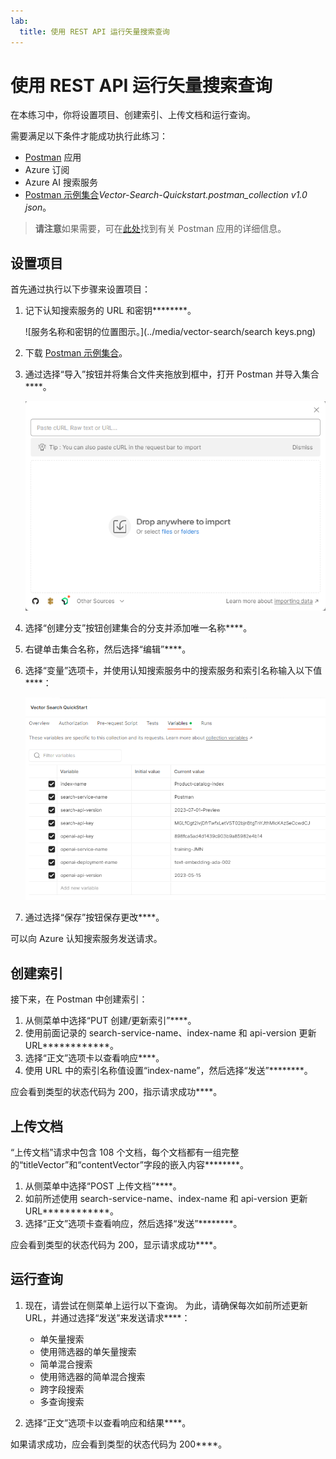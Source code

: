 ```yaml
---
lab:
  title: 使用 REST API 运行矢量搜索查询
---
```


# 使用 REST API 运行矢量搜索查询

在本练习中，你将设置项目、创建索引、上传文档和运行查询。

需要满足以下条件才能成功执行此练习：

- [Postman](https://www.postman.com/downloads/) 应用
- Azure 订阅
- Azure AI 搜索服务
- [Postman 示例集合](https://github.com/Azure/cognitive-search-vector-pr/tree/main/postman-collection)*Vector-Search-Quickstart.postman_collection v1.0 json*。

> **请注意**如果需要，可在[此处](https://learn.microsoft.com/en-us/azure/search/search-get-started-rest)找到有关 Postman 应用的详细信息。

## 设置项目

首先通过执行以下步骤来设置项目：

1. 记下认知搜索服务的 URL 和密钥********。

    ![服务名称和密钥的位置图示。](../media/vector-search/search keys.png)

1. 下载 [Postman 示例集合](https://github.com/Azure/cognitive-search-vector-pr/tree/main/postman-collection)。 
1. 通过选择“导入”按钮并将集合文件夹拖放到框中，打开 Postman 并导入集合****。

    ![“导入”对话框的图像](../media/vector-search/import.png)

1. 选择“创建分支”按钮创建集合的分支并添加唯一名称****。
1. 右键单击集合名称，然后选择“编辑”****。
1. 选择“变量”选项卡，并使用认知搜索服务中的搜索服务和索引名称输入以下值****：

    ![显示变量设置示例的关系图](../media/vector-search/variables.png)

1. 通过选择“保存”按钮保存更改****。

可以向 Azure 认知搜索服务发送请求。

## 创建索引

接下来，在 Postman 中创建索引：

1. 从侧菜单中选择“PUT 创建/更新索引”****。
1. 使用前面记录的 search-service-name、index-name 和 api-version 更新 URL************。
1. 选择“正文”选项卡以查看响应****。
1. 使用 URL 中的索引名称值设置“index-name”，然后选择“发送”********。

应会看到类型的状态代码为 200，指示请求成功****。

## 上传文档

“上传文档”请求中包含 108 个文档，每个文档都有一组完整的“titleVector”和“contentVector”字段的嵌入内容********。

1. 从侧菜单中选择“POST 上传文档”****。
1. 如前所述使用 search-service-name、index-name 和 api-version 更新 URL************。
1. 选择“正文”选项卡查看响应，然后选择“发送”********。

应会看到类型的状态代码为 200，显示请求成功****。

## 运行查询

1. 现在，请尝试在侧菜单上运行以下查询。 为此，请确保每次如前所述更新 URL，并通过选择“发送”来发送请求****：

    - 单矢量搜索
    - 使用筛选器的单矢量搜索
    - 简单混合搜索
    - 使用筛选器的简单混合搜索
    - 跨字段搜索
    - 多查询搜索

1. 选择“正文”选项卡以查看响应和结果****。

如果请求成功，应会看到类型的状态代码为 200****。
